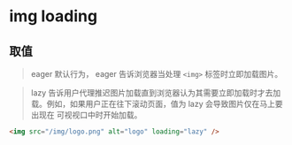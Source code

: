# img loading

## 取值

> eager
> 默认行为， eager 告诉浏览器当处理 `<img>` 标签时立即加载图片。

> lazy
> 告诉用户代理推迟图片加载直到浏览器认为其需要立即加载时才去加载。例如，如果用户正在往下滚动页面，值为 lazy 会导致图片仅在马上要出现在 可视视口中时开始加载。

```html
<img src="/img/logo.png" alt="logo" loading="lazy" />
```
